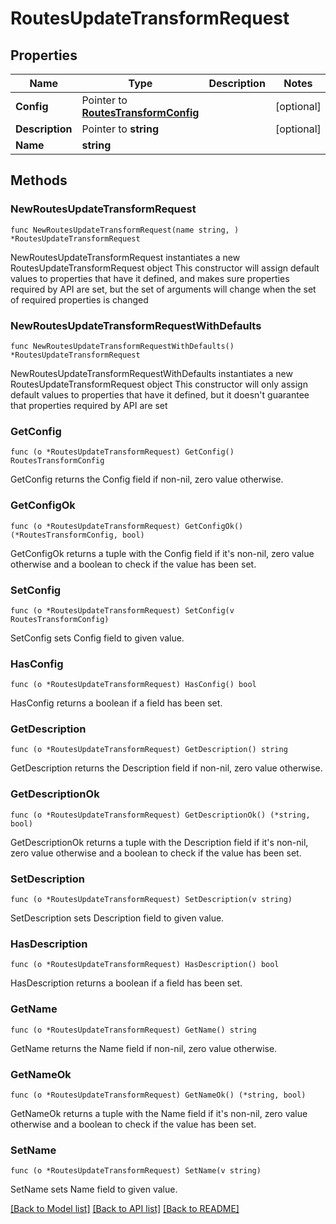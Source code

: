 # RoutesUpdateTransformRequest

## Properties

Name | Type | Description | Notes
------------ | ------------- | ------------- | -------------
**Config** | Pointer to [**RoutesTransformConfig**](RoutesTransformConfig.md) |  | [optional] 
**Description** | Pointer to **string** |  | [optional] 
**Name** | **string** |  | 

## Methods

### NewRoutesUpdateTransformRequest

`func NewRoutesUpdateTransformRequest(name string, ) *RoutesUpdateTransformRequest`

NewRoutesUpdateTransformRequest instantiates a new RoutesUpdateTransformRequest object
This constructor will assign default values to properties that have it defined,
and makes sure properties required by API are set, but the set of arguments
will change when the set of required properties is changed

### NewRoutesUpdateTransformRequestWithDefaults

`func NewRoutesUpdateTransformRequestWithDefaults() *RoutesUpdateTransformRequest`

NewRoutesUpdateTransformRequestWithDefaults instantiates a new RoutesUpdateTransformRequest object
This constructor will only assign default values to properties that have it defined,
but it doesn't guarantee that properties required by API are set

### GetConfig

`func (o *RoutesUpdateTransformRequest) GetConfig() RoutesTransformConfig`

GetConfig returns the Config field if non-nil, zero value otherwise.

### GetConfigOk

`func (o *RoutesUpdateTransformRequest) GetConfigOk() (*RoutesTransformConfig, bool)`

GetConfigOk returns a tuple with the Config field if it's non-nil, zero value otherwise
and a boolean to check if the value has been set.

### SetConfig

`func (o *RoutesUpdateTransformRequest) SetConfig(v RoutesTransformConfig)`

SetConfig sets Config field to given value.

### HasConfig

`func (o *RoutesUpdateTransformRequest) HasConfig() bool`

HasConfig returns a boolean if a field has been set.

### GetDescription

`func (o *RoutesUpdateTransformRequest) GetDescription() string`

GetDescription returns the Description field if non-nil, zero value otherwise.

### GetDescriptionOk

`func (o *RoutesUpdateTransformRequest) GetDescriptionOk() (*string, bool)`

GetDescriptionOk returns a tuple with the Description field if it's non-nil, zero value otherwise
and a boolean to check if the value has been set.

### SetDescription

`func (o *RoutesUpdateTransformRequest) SetDescription(v string)`

SetDescription sets Description field to given value.

### HasDescription

`func (o *RoutesUpdateTransformRequest) HasDescription() bool`

HasDescription returns a boolean if a field has been set.

### GetName

`func (o *RoutesUpdateTransformRequest) GetName() string`

GetName returns the Name field if non-nil, zero value otherwise.

### GetNameOk

`func (o *RoutesUpdateTransformRequest) GetNameOk() (*string, bool)`

GetNameOk returns a tuple with the Name field if it's non-nil, zero value otherwise
and a boolean to check if the value has been set.

### SetName

`func (o *RoutesUpdateTransformRequest) SetName(v string)`

SetName sets Name field to given value.



[[Back to Model list]](../README.md#documentation-for-models) [[Back to API list]](../README.md#documentation-for-api-endpoints) [[Back to README]](../README.md)


